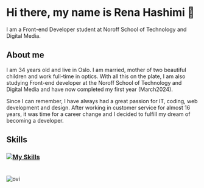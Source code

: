 # Hi there, my name is Rena Hashimi 👋
I am a Front-end Developer student at Noroff School of Technology and Digital Media.

## About me
I am 34 years old and live in Oslo. I am married, mother of two beautiful children and work full-time in optics. With all this on the plate, I am also studying Front-end developer at the Noroff School of Technology and Digital Media and have now completed my first year (March2024).

Since I can remember, I have always had a great passion for IT, coding, web development and design. After working in customer service for almost 16 years, it was time for a career change and I decided to fulfill my dream of becoming a developer.
  
## Skills
  ### [![My Skills](https://skillicons.dev/icons?i=github,js,html,css,figma,netlify,wordpress,php,bootstrap,cypress,jest,notion,scss)](https://skillicons.dev)

#
<img src="https://github-readme-stats.vercel.app/api/top-langs?username=renahashimi&show_icons=true&locale=en&layout=compact&theme=chartreuse-dark" alt="ovi" />
